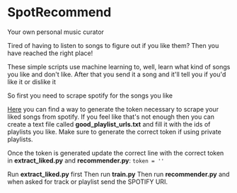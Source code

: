 # SpotRecommend
Your own personal music curator


Tired of having to listen to songs to figure out if you like them? Then you have reached the right place!

These simple scripts use machine learning to, well, learn what kind of songs you like and don't like. After that you send it a song and it'll tell you if you'd like it or dislike it

So first you need to scrape spotify for the songs you like

[Here](https://developer.spotify.com/console/get-current-user-contains-saved-tracks/) you can find a way to generate the token necessary to scrape your liked songs from spotify. If you feel like that's not enough then you can create a text file called **good_playlist_urls.txt** and fill it with the ids of playlists you like. Make sure to generate the correct token if using private playlists.

Once the token is generated update the correct line with the correct token in **extract_liked.py** and **recommender.py**:
`token = ''`

Run **extract_liked.py** first
Then run **train.py**
Then run **recommender.py** and when asked for track or playlist send the SPOTIFY URI. 

